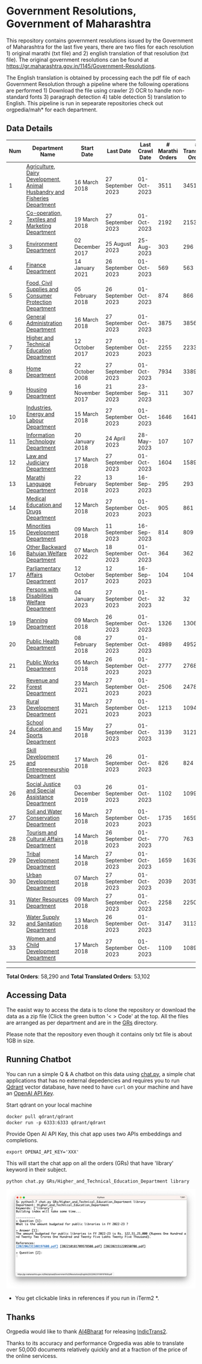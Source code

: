# Government Resolutions, Government of Maharashtra

This repository contains government resolutions issued by the Government of Maharashtra for the last five years, there are two files for each resolution 1) original marathi (txt file) and 2) english translation of that resolution (txt file). The original government resolutions can be found at https://gr.maharashtra.gov.in/1145/Government-Resolutions.


The English translation is obtained by processing each the pdf file of each Government Resolution through a pipeline where the following operations are performed 1) Download the file using crawler 2) OCR to handle non-standard fonts 3) paragraph detection 4) table  detection 5) translation to English. This pipeline is run in sepearate repositories check out orgpedia/mah* for each department.


## Data Details

| Num | Department Name | Start Date | Last Date | Last Crawl Date | # Marathi Orders | # Translated Orders | Starting Order | Last Order |
| --- | --------------- | ---------- | --------- | --------------- | ---------------- | ------------------- | -------------- | ---------- |
| 1 | [Agriculture, Dairy Development, Animal Husbandry and Fisheries Department](GRs/Agriculture,_Dairy_Development,_Animal_Husbandry_and_Fisheries_Department) | 16 March 2018 | 27 September 2023 | 01-Oct-2023 | 3511 | 3451 | [201803161624182101.pdf](https://gr.maharashtra.gov.in/Site/Upload/Government%20Resolutions/English/201803161624182101.pdf) | [202309271849277301.pdf](https://gr.maharashtra.gov.in/Site/Upload/Government%20Resolutions/English/202309271849277301.pdf) |
| 2 | [Co-operation, Textiles and Marketing Department](GRs/Co-operation,_Textiles_and_Marketing_Department) | 19 March 2018 | 27 September 2023 | 01-Oct-2023 | 2192 | 2153 | [201803191257576702.pdf](https://gr.maharashtra.gov.in/Site/Upload/Government%20Resolutions/English/201803191257576702.pdf) | [202309271626302302.pdf](https://gr.maharashtra.gov.in/Site/Upload/Government%20Resolutions/English/202309271626302302.pdf) |
| 3 | [Environment Department](GRs/Environment_Department) | 02 December 2017 | 25 August 2023 | 25-Aug-2023 | 303 | 296 | [201712041147216904.pdf](https://gr.maharashtra.gov.in/Site/Upload/Government%20Resolutions/English/201712041147216904.pdf) | [202308251542131904.pdf](https://gr.maharashtra.gov.in/Site/Upload/Government%20Resolutions/English/202308251542131904.pdf) |
| 4 | [Finance Department](GRs/Finance_Department) | 14 January 2021 | 26 September 2023 | 01-Oct-2023 | 569 | 563 | [202101141237329905.pdf](https://gr.maharashtra.gov.in/Site/Upload/Government%20Resolutions/English/202101141237329905.pdf) | [202309271144242205.pdf](https://gr.maharashtra.gov.in/Site/Upload/Government%20Resolutions/English/202309271144242205.pdf) |
| 5 | [Food, Civil Supplies and Consumer Protection Department](GRs/Food,_Civil_Supplies_and_Consumer_Protection_Department) | 05 February 2018 | 26 September 2023 | 01-Oct-2023 | 874 | 866 | [201802121244545806.pdf](https://gr.maharashtra.gov.in/Site/Upload/Government%20Resolutions/English/201802121244545806.pdf) | [202309261815209306.pdf](https://gr.maharashtra.gov.in/Site/Upload/Government%20Resolutions/English/202309261815209306.pdf) |
| 6 | [General Administration Department](GRs/General_Administration_Department) | 16 March 2018 | 27 September 2023 | 01-Oct-2023 | 3875 | 3856 | [201803161224022707.pdf](https://gr.maharashtra.gov.in/Site/Upload/Government%20Resolutions/English/201803161224022707.pdf) | [202309271720545007.pdf](https://gr.maharashtra.gov.in/Site/Upload/Government%20Resolutions/English/202309271720545007.pdf) |
| 7 | [Higher and Technical Education Department](GRs/Higher_and_Technical_Education_Department) | 12 October 2017 | 27 September 2023 | 01-Oct-2023 | 2255 | 2233 | [201710121514029708.pdf](https://gr.maharashtra.gov.in/Site/Upload/Government%20Resolutions/English/201710121514029708.pdf) | [202309271752548508.pdf](https://gr.maharashtra.gov.in/Site/Upload/Government%20Resolutions/English/202309271752548508.pdf) |
| 8 | [Home Department](GRs/Home_Department) | 22 October 2008 | 27 September 2023 | 01-Oct-2023 | 7934 | 3389 | [20081022.pdf](https://gr.maharashtra.gov.in/Site/Upload/Government%20Resolutions/English/20081022.pdf) | [202309271736587829.pdf](https://gr.maharashtra.gov.in/Site/Upload/Government%20Resolutions/English/202309271736587829.pdf) |
| 9 | [Housing Department](GRs/Housing_Department) | 16 November 2017 | 21 September 2023 | 23-Sep-2023 | 311 | 307 | [201711161447076609.pdf](https://gr.maharashtra.gov.in/Site/Upload/Government%20Resolutions/English/201711161447076609.pdf) | [202309211639459209.pdf](https://gr.maharashtra.gov.in/Site/Upload/Government%20Resolutions/English/202309211639459209.pdf) |
| 10 | [Industries, Energy and Labour Department](GRs/Industries,_Energy_and_Labour_Department) | 15 March 2018 | 27 September 2023 | 01-Oct-2023 | 1646 | 1641 | [201803151204055010.pdf](https://gr.maharashtra.gov.in/Site/Upload/Government%20Resolutions/English/201803151204055010.pdf) | [202309271808281210.pdf](https://gr.maharashtra.gov.in/Site/Upload/Government%20Resolutions/English/202309271808281210.pdf) |
| 11 | [Information Technology Department](GRs/Information_Technology_Department) | 20 January 2018 | 24 April 2023 | 28-May-2023 | 107 | 107 | [201801201843024511.pdf](https://gr.maharashtra.gov.in/Site/Upload/Government%20Resolutions/English/201801201843024511.pdf) | [202304241816282211.pdf](https://gr.maharashtra.gov.in/Site/Upload/Government%20Resolutions/English/202304241816282211.pdf) |
| 12 | [Law and Judiciary Department](GRs/Law_and_Judiciary_Department) | 17 March 2018 | 27 September 2023 | 01-Oct-2023 | 1604 | 1589 | [201803171129290212.pdf](https://gr.maharashtra.gov.in/Site/Upload/Government%20Resolutions/English/201803171129290212.pdf) | [202309271820310512.pdf](https://gr.maharashtra.gov.in/Site/Upload/Government%20Resolutions/English/202309271820310512.pdf) |
| 13 | [Marathi Language Department](GRs/Marathi_Language_Department) | 22 February 2018 | 13 September 2023 | 16-Sep-2023 | 295 | 293 | [201802031549154233.pdf](https://gr.maharashtra.gov.in/Site/Upload/Government%20Resolutions/English/201802031549154233.pdf) | [202309131600252133.pdf](https://gr.maharashtra.gov.in/Site/Upload/Government%20Resolutions/English/202309131600252133.pdf) |
| 14 | [Medical Education and Drugs Department](GRs/Medical_Education_and_Drugs_Department) | 12 March 2018 | 27 September 2023 | 01-Oct-2023 | 905 | 861 | [201803121137094813.pdf](https://gr.maharashtra.gov.in/Site/Upload/Government%20Resolutions/English/201803121137094813.pdf) | [202309271110104813.pdf](https://gr.maharashtra.gov.in/Site/Upload/Government%20Resolutions/English/202309271110104813.pdf) |
| 15 | [Minorities Development Department](GRs/Minorities_Development_Department) | 09 March 2018 | 11 September 2023 | 16-Sep-2023 | 814 | 809 | [201803091218355314.pdf](https://gr.maharashtra.gov.in/Site/Upload/Government%20Resolutions/English/201803091218355314.pdf) | [202309111520216314.pdf](https://gr.maharashtra.gov.in/Site/Upload/Government%20Resolutions/English/202309111520216314.pdf) |
| 16 | [Other Backward Bahujan Welfare Department](GRs/Other_Backward_Bahujan_Welfare_Department) | 07 March 2022 | 18 September 2023 | 01-Oct-2023 | 364 | 362 | [202203081752439334.pdf](https://gr.maharashtra.gov.in/Site/Upload/Government%20Resolutions/English/202203081752439334.pdf) | [202309271537147334.pdf](https://gr.maharashtra.gov.in/Site/Upload/Government%20Resolutions/English/202309271537147334.pdf) |
| 17 | [Parliamentary Affairs Department](GRs/Parliamentary_Affairs_Department) | 12 October 2017 | 12 September 2023 | 16-Sep-2023 | 104 | 104 | [201710031642378615.pdf](https://gr.maharashtra.gov.in/Site/Upload/Government%20Resolutions/English/201710031642378615.pdf) | [202309121658524215.pdf](https://gr.maharashtra.gov.in/Site/Upload/Government%20Resolutions/English/202309121658524215.pdf) |
| 18 | [Persons with Disabilities Welfare Department](GRs/Persons_with_Disabilities_Welfare_Department) | 04 January 2023 | 27 September 2023 | 01-Oct-2023 | 32 | 32 | [202301041906309635.pdf](https://gr.maharashtra.gov.in/Site/Upload/Government%20Resolutions/English/202301041906309635.pdf) | [202309271604233435.pdf](https://gr.maharashtra.gov.in/Site/Upload/Government%20Resolutions/English/202309271604233435.pdf) |
| 19 | [Planning Department](GRs/Planning_Department) | 09 March 2018 | 26 September 2023 | 01-Oct-2023 | 1326 | 1306 | [201803091441032716.pdf](https://gr.maharashtra.gov.in/Site/Upload/Government%20Resolutions/English/201803091441032716.pdf) | [202309261158175616.pdf](https://gr.maharashtra.gov.in/Site/Upload/Government%20Resolutions/English/202309261158175616.pdf) |
| 20 | [Public Health Department](GRs/Public_Health_Department) | 08 February 2018 | 27 September 2023 | 01-Oct-2023 | 4989 | 4952 | [201801311722275417.pdf](https://gr.maharashtra.gov.in/Site/Upload/Government%20Resolutions/English/201801311722275417.pdf) | [202309271243573317.pdf](https://gr.maharashtra.gov.in/Site/Upload/Government%20Resolutions/English/202309271243573317.pdf) |
| 21 | [Public Works Department](GRs/Public_Works_Department) | 05 March 2018 | 26 September 2023 | 01-Oct-2023 | 2777 | 2768 | [201803051515468118.pdf](https://gr.maharashtra.gov.in/Site/Upload/Government%20Resolutions/English/201803051515468118.pdf) | [202309261547375418.pdf](https://gr.maharashtra.gov.in/Site/Upload/Government%20Resolutions/English/202309261547375418.pdf) |
| 22 | [Revenue and Forest Department](GRs/Revenue_and_Forest_Department) | 23 March 2021 | 27 September 2023 | 01-Oct-2023 | 2506 | 2478 | [202103231328393119.pdf](https://gr.maharashtra.gov.in/Site/Upload/Government%20Resolutions/English/202103231328393119.pdf) | [202309271948390519.pdf](https://gr.maharashtra.gov.in/Site/Upload/Government%20Resolutions/English/202309271948390519.pdf) |
| 23 | [Rural Development Department](GRs/Rural_Development_Department) | 31 March 2021 | 27 September 2023 | 01-Oct-2023 | 1213 | 1094 | [202103301021181120.pdf](https://gr.maharashtra.gov.in/Site/Upload/Government%20Resolutions/English/202103301021181120.pdf) | [202309271554542720.pdf](https://gr.maharashtra.gov.in/Site/Upload/Government%20Resolutions/English/202309271554542720.pdf) |
| 24 | [School Education and Sports Department](GRs/School_Education_and_Sports_Department) | 15 May 2018 | 27 September 2023 | 01-Oct-2023 | 3139 | 3121 | [201805161114241221.pdf](https://gr.maharashtra.gov.in/Site/Upload/Government%20Resolutions/English/201805161114241221.pdf) | [202309271323454721.pdf](https://gr.maharashtra.gov.in/Site/Upload/Government%20Resolutions/English/202309271323454721.pdf) |
| 25 | [Skill Development and Entrepreneurship Department](GRs/Skill_Development_and_Entrepreneurship_Department) | 17 March 2018 | 26 September 2023 | 01-Oct-2023 | 826 | 824 | [201803171322099003.pdf](https://gr.maharashtra.gov.in/Site/Upload/Government%20Resolutions/English/201803171322099003.pdf) | [202309261840286903.pdf](https://gr.maharashtra.gov.in/Site/Upload/Government%20Resolutions/English/202309261840286903.pdf) |
| 26 | [Social Justice and Special Assistance Department](GRs/Social_Justice_and_Special_Assistance_Department) | 03 December 2019 | 26 September 2023 | 01-Oct-2023 | 1102 | 1099 | [201912051107011622.pdf](https://gr.maharashtra.gov.in/Site/Upload/Government%20Resolutions/English/201912051107011622.pdf) | [202309261824092822.pdf](https://gr.maharashtra.gov.in/Site/Upload/Government%20Resolutions/English/202309261824092822.pdf) |
| 27 | [Soil and Water Conservation Department](GRs/Soil_and_Water_Conservation_Department) | 16 March 2018 | 27 September 2023 | 01-Oct-2023 | 1735 | 1659 | [201803161247582426.pdf](https://gr.maharashtra.gov.in/Site/Upload/Government%20Resolutions/English/201803161247582426.pdf) | [202309271818403826.pdf](https://gr.maharashtra.gov.in/Site/Upload/Government%20Resolutions/English/202309271818403826.pdf) |
| 28 | [Tourism and Cultural Affairs Department](GRs/Tourism_and_Cultural_Affairs_Department) | 14 March 2018 | 26 September 2023 | 01-Oct-2023 | 770 | 763 | [201803131542054523.pdf](https://gr.maharashtra.gov.in/Site/Upload/Government%20Resolutions/English/201803131542054523.pdf) | [202309271112553123.pdf](https://gr.maharashtra.gov.in/Site/Upload/Government%20Resolutions/English/202309271112553123.pdf) |
| 29 | [Tribal Development Department](GRs/Tribal_Development_Department) | 14 March 2018 | 27 September 2023 | 01-Oct-2023 | 1659 | 1639 | [201803091105184924.pdf](https://gr.maharashtra.gov.in/Site/Upload/Government%20Resolutions/English/201803091105184924.pdf) | [202309271827415224.pdf](https://gr.maharashtra.gov.in/Site/Upload/Government%20Resolutions/English/202309271827415224.pdf) |
| 30 | [Urban Development Department](GRs/Urban_Development_Department) | 07 March 2018 | 27 September 2023 | 01-Oct-2023 | 2039 | 2035 | [201803071203178325.pdf](https://gr.maharashtra.gov.in/Site/Upload/Government%20Resolutions/English/201803071203178325.pdf) | [202309271626087725.pdf](https://gr.maharashtra.gov.in/Site/Upload/Government%20Resolutions/English/202309271626087725.pdf) |
| 31 | [Water Resources Department](GRs/Water_Resources_Department) | 09 March 2018 | 27 September 2023 | 01-Oct-2023 | 2258 | 2250 | [201803091034435527.pdf](https://gr.maharashtra.gov.in/Site/Upload/Government%20Resolutions/English/201803091034435527.pdf) | [202309271702252227.pdf](https://gr.maharashtra.gov.in/Site/Upload/Government%20Resolutions/English/202309271702252227.pdf) |
| 32 | [Water Supply and Sanitation Department](GRs/Water_Supply_and_Sanitation_Department) | 13 March 2018 | 26 September 2023 | 01-Oct-2023 | 3147 | 3113 | [201803121414108428.pdf](https://gr.maharashtra.gov.in/Site/Upload/Government%20Resolutions/English/201803121414108428.pdf) | [202309261012291828.pdf](https://gr.maharashtra.gov.in/Site/Upload/Government%20Resolutions/English/202309261012291828.pdf) |
| 33 | [Women and Child Development Department](GRs/Women_and_Child_Development_Department) | 17 March 2018 | 27 September 2023 | 01-Oct-2023 | 1109 | 1089 | [201803171539444330.pdf](https://gr.maharashtra.gov.in/Site/Upload/Government%20Resolutions/English/201803171539444330.pdf) | [202309271203372630.pdf](https://gr.maharashtra.gov.in/Site/Upload/Government%20Resolutions/English/202309271203372630.pdf) |
----------------------------------------------------------------------------------------------------

**Total Orders**: 58,290 and **Total Translated Orders**: 53,102
## Accessing Data

The easist way to access the data is to clone the repository or download the data as a zip file (Click the green button '< > Code' at the top. All the files are arranged as per department and are in the [GRs](GRs) directory.

Please note that the repository even though it contains only txt file is about 1GB in size.

## Running Chatbot

You can run a simple Q & A chatbot on this data using [chat.py](chat.py), a simple chat applications that has no external depedencies and requires you to run [Qdrant](https://qdrant.tech/) vector database, have need to have `curl` on your machine and have an [OpenAI API Key](https://help.openai.com/en/articles/4936850-where-do-i-find-my-secret-api-key).

Start qdrant on your local machine
```shell
docker pull qdrant/qdrant
docker run -p 6333:6333 qdrant/qdrant
```

Provide Open AI API Key, this chat app uses two APIs embeddings and completions.
```shell
export OPENAI_API_KEY='XXX'
```

This will start the chat app on all the orders (GRs) that have 'library' keyword in their subject.

```shell
python chat.py GRs/Higher_and_Technical_Education_Department library
```

![screenshot of running chat.py](screenshot.png)

* You get clickable links in references if you run in iTerm2 *.

## Thanks

Orgpedia would like to thank [AI4Bharat](https://ai4bharat.iitm.ac.in/) for releasing [IndicTrans2](https://github.com/AI4Bharat/IndicTrans2).

Thanks to its accuracy and performance Orgpedia was able to translate over 50,000 documents relatively quickly and at a fraction of the price of the online servicess.











